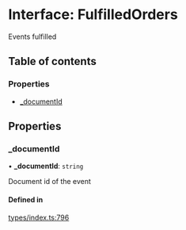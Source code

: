 # Interface: FulfilledOrders

Events fulfilled

## Table of contents

### Properties

- [\_documentId](FulfilledOrders.md#_documentid)

## Properties

### \_documentId

• **\_documentId**: `string`

Document id of the event

#### Defined in

[types/index.ts:796](https://github.com/nevermined-io/react-components/blob/25aa521/catalog/src/types/index.ts#L796)
